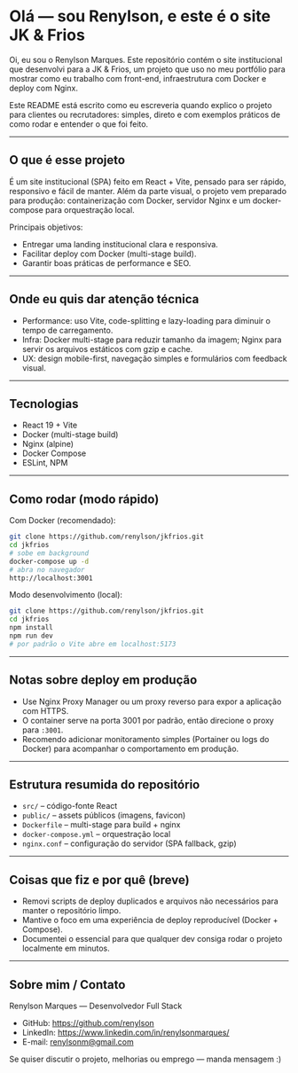 # Olá — sou Renylson, e este é o site JK & Frios

Oi, eu sou o Renylson Marques. Este repositório contém o site institucional que desenvolvi para a JK & Frios, um projeto que uso no meu portfólio para mostrar como eu trabalho com front-end, infraestrutura com Docker e deploy com Nginx.

Este README está escrito como eu escreveria quando explico o projeto para clientes ou recrutadores: simples, direto e com exemplos práticos de como rodar e entender o que foi feito.

---

## O que é esse projeto

É um site institucional (SPA) feito em React + Vite, pensado para ser rápido, responsivo e fácil de manter. Além da parte visual, o projeto vem preparado para produção: containerização com Docker, servidor Nginx e um docker-compose para orquestração local.

Principais objetivos:
- Entregar uma landing institucional clara e responsiva.
- Facilitar deploy com Docker (multi-stage build).
- Garantir boas práticas de performance e SEO.

---

## Onde eu quis dar atenção técnica

- Performance: uso Vite, code-splitting e lazy-loading para diminuir o tempo de carregamento.
- Infra: Docker multi-stage para reduzir tamanho da imagem; Nginx para servir os arquivos estáticos com gzip e cache.
- UX: design mobile-first, navegação simples e formulários com feedback visual.

---

## Tecnologias

- React 19 + Vite
- Docker (multi-stage build)
- Nginx (alpine)
- Docker Compose
- ESLint, NPM

---

## Como rodar (modo rápido)

Com Docker (recomendado):

```bash
git clone https://github.com/renylson/jkfrios.git
cd jkfrios
# sobe em background
docker-compose up -d
# abra no navegador
http://localhost:3001
```

Modo desenvolvimento (local):

```bash
git clone https://github.com/renylson/jkfrios.git
cd jkfrios
npm install
npm run dev
# por padrão o Vite abre em localhost:5173
```

---

## Notas sobre deploy em produção

- Use Nginx Proxy Manager ou um proxy reverso para expor a aplicação com HTTPS.
- O container serve na porta 3001 por padrão, então direcione o proxy para `:3001`.
- Recomendo adicionar monitoramento simples (Portainer ou logs do Docker) para acompanhar o comportamento em produção.

---

## Estrutura resumida do repositório

- `src/` – código-fonte React
- `public/` – assets públicos (imagens, favicon)
- `Dockerfile` – multi-stage para build + nginx
- `docker-compose.yml` – orquestração local
- `nginx.conf` – configuração do servidor (SPA fallback, gzip)

---

## Coisas que fiz e por quê (breve)

- Removi scripts de deploy duplicados e arquivos não necessários para manter o repositório limpo.
- Mantive o foco em uma experiência de deploy reproducível (Docker + Compose).
- Documentei o essencial para que qualquer dev consiga rodar o projeto localmente em minutos.

---

## Sobre mim / Contato

Renylson Marques — Desenvolvedor Full Stack
- GitHub: https://github.com/renylson
- LinkedIn: https://www.linkedin.com/in/renylsonmarques/
- E-mail: renylsonm@gmail.com

Se quiser discutir o projeto, melhorias ou emprego — manda mensagem :)